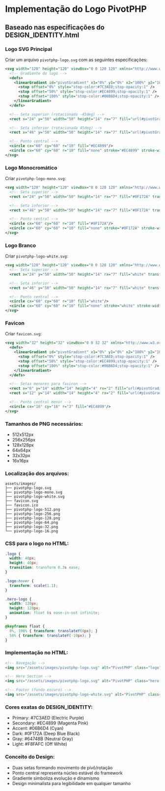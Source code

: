 # Implementação do Logo PivotPHP

## Baseado nas especificações do DESIGN_IDENTITY.html

### Logo SVG Principal
Criar um arquivo `pivotphp-logo.svg` com as seguintes especificações:

```svg
<svg width="120" height="120" viewBox="0 0 120 120" xmlns="http://www.w3.org/2000/svg">
  <!-- Gradiente do logo -->
  <defs>
    <linearGradient id="pivotGradient" x1="0%" y1="0%" x2="100%" y2="100%">
      <stop offset="0%" style="stop-color:#7C3AED;stop-opacity:1" />
      <stop offset="50%" style="stop-color:#EC4899;stop-opacity:1" />
      <stop offset="100%" style="stop-color:#06B6D4;stop-opacity:1" />
    </linearGradient>
  </defs>

  <!-- Seta superior (rotacionada -45deg) -->
  <rect x="24" y="50" width="50" height="14" rx="7" fill="url(#pivotGradient)" transform="rotate(-45 49 57)"/>

  <!-- Seta inferior (rotacionada 45deg) -->
  <rect x="46" y="50" width="50" height="14" rx="7" fill="url(#pivotGradient)" transform="rotate(45 71 57)"/>

  <!-- Ponto central -->
  <circle cx="60" cy="60" r="10" fill="#EC4899"/>
  <circle cx="60" cy="60" r="10" fill="none" stroke="#EC4899" stroke-width="4" opacity="0.2"/>
</svg>
```

### Logo Monocromático
Criar `pivotphp-logo-mono.svg`:

```svg
<svg width="120" height="120" viewBox="0 0 120 120" xmlns="http://www.w3.org/2000/svg">
  <!-- Seta superior -->
  <rect x="24" y="50" width="50" height="14" rx="7" fill="#0F172A" transform="rotate(-45 49 57)"/>

  <!-- Seta inferior -->
  <rect x="46" y="50" width="50" height="14" rx="7" fill="#0F172A" transform="rotate(45 71 57)"/>

  <!-- Ponto central -->
  <circle cx="60" cy="60" r="10" fill="#0F172A"/>
  <circle cx="60" cy="60" r="10" fill="none" stroke="#0F172A" stroke-width="4" opacity="0.2"/>
</svg>
```

### Logo Branco
Criar `pivotphp-logo-white.svg`:

```svg
<svg width="120" height="120" viewBox="0 0 120 120" xmlns="http://www.w3.org/2000/svg">
  <!-- Seta superior -->
  <rect x="24" y="50" width="50" height="14" rx="7" fill="white" transform="rotate(-45 49 57)"/>

  <!-- Seta inferior -->
  <rect x="46" y="50" width="50" height="14" rx="7" fill="white" transform="rotate(45 71 57)"/>

  <!-- Ponto central -->
  <circle cx="60" cy="60" r="10" fill="white"/>
  <circle cx="60" cy="60" r="10" fill="none" stroke="white" stroke-width="4" opacity="0.2"/>
</svg>
```

### Favicon
Criar `favicon.svg`:

```svg
<svg width="32" height="32" viewBox="0 0 32 32" xmlns="http://www.w3.org/2000/svg">
  <defs>
    <linearGradient id="pivotGradient" x1="0%" y1="0%" x2="100%" y2="100%">
      <stop offset="0%" style="stop-color:#7C3AED;stop-opacity:1" />
      <stop offset="50%" style="stop-color:#EC4899;stop-opacity:1" />
      <stop offset="100%" style="stop-color:#06B6D4;stop-opacity:1" />
    </linearGradient>
  </defs>

  <!-- Setas menores para favicon -->
  <rect x="6" y="14" width="14" height="4" rx="2" fill="url(#pivotGradient)" transform="rotate(-45 13 16)"/>
  <rect x="12" y="14" width="14" height="4" rx="2" fill="url(#pivotGradient)" transform="rotate(45 19 16)"/>

  <!-- Ponto central menor -->
  <circle cx="16" cy="16" r="3" fill="#EC4899"/>
</svg>
```

### Tamanhos de PNG necessários:
- 512x512px
- 256x256px
- 128x128px
- 64x64px
- 32x32px
- 16x16px

### Localização dos arquivos:
```
assets/images/
├── pivotphp-logo.svg
├── pivotphp-logo-mono.svg
├── pivotphp-logo-white.svg
├── favicon.svg
├── favicon.ico
├── pivotphp-logo-512.png
├── pivotphp-logo-256.png
├── pivotphp-logo-128.png
├── pivotphp-logo-64.png
├── pivotphp-logo-32.png
└── pivotphp-logo-16.png
```

### CSS para o logo no HTML:
```css
.logo {
  width: 40px;
  height: 40px;
  transition: transform 0.3s ease;
}

.logo:hover {
  transform: scale(1.1);
}

.hero-logo {
  width: 120px;
  height: 120px;
  animation: float 6s ease-in-out infinite;
}

@keyframes float {
  0%, 100% { transform: translateY(0px); }
  50% { transform: translateY(-10px); }
}
```

### Implementação no HTML:
```html
<!-- Navegação -->
<img src="/assets/images/pivotphp-logo.svg" alt="PivotPHP" class="logo">

<!-- Hero Section -->
<img src="/assets/images/pivotphp-logo.svg" alt="PivotPHP" class="hero-logo">

<!-- Footer (fundo escuro) -->
<img src="/assets/images/pivotphp-logo-white.svg" alt="PivotPHP" class="footer-logo">
```

### Cores exatas do DESIGN_IDENTITY:
- Primary: #7C3AED (Electric Purple)
- Secondary: #EC4899 (Magenta Pink)
- Accent: #06B6D4 (Cyan)
- Dark: #0F172A (Deep Blue Black)
- Gray: #64748B (Neutral Gray)
- Light: #F8FAFC (Off White)

### Conceito do Design:
- Duas setas formando movimento de pivô/rotação
- Ponto central representa núcleo estável do framework
- Gradiente simboliza evolução e dinamismo
- Design minimalista para legibilidade em qualquer tamanho
